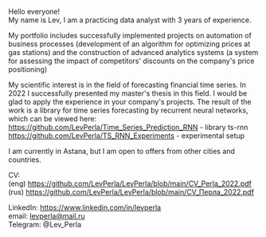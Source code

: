 Hello everyone!  
My name is Lev, I am a practicing data analyst with 3 years of experience.  

My portfolio includes successfully implemented projects on automation of business processes (development of an algorithm for optimizing prices at gas stations) and the construction of advanced analytics systems (a system for assessing the impact of competitors' discounts on the company's price positioning)  

My scientific interest is in the field of forecasting financial time series. In 2022 I successfully presented my master's thesis in this field. I would be glad to apply the experience in your company's projects.
The result of the work is a library for time series forecasting by recurrent neural networks, which can be viewed here:  
https://github.com/LevPerla/Time_Series_Prediction_RNN - library ts-rnn  
https://github.com/LevPerla/TS_RNN_Experiments - experimental setup  


I am currently in Astana, but I am open to offers from other cities and countries.  

CV:  
(eng) https://github.com/LevPerla/LevPerla/blob/main/CV_Perla_2022.pdf  
(rus) https://github.com/LevPerla/LevPerla/blob/main/CV_Перла_2022.pdf  

LinkedIn: https://www.linkedin.com/in/levperla  
email: levperla@mail.ru  
Telegram: @Lev_Perla  

